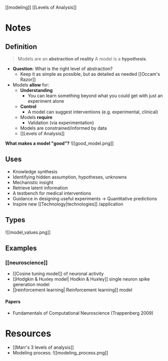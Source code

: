 [[modeling]]
[[Levels of Analysis]]

# Notes
## Definition
>Models are an **abstraction of reality**
>A model is a **hypothesis**.

- **Question**: What is the right level of abstraction?
	- Keep it as simple as possible, but as detailed as needed [[Occam's Razor]]
- Models **allow** for:
	- **Understanding**
		- You can learn something beyond what you could get with just an experiment alone
	- **Control**
		- A model can suggest interventions (e.g. experimental, clinical)
	- Models **require**
		- Validation (via experimentation)
	- Models are constrained/informed by data
	- [[Levels of Analysis]]

**What makes a model "good"?**
![[good_model.png]]

## Uses
- Knowledge synthesis
- Identifying hidden assumption, hypotheses, unknowns
- Mechanistic insight
- Retrieve latent information
- A testbench for medical interventions
- Guidance in designing useful experiments -> Quantitative predictions
- Inspire new [[Technology|technologies]] /application

## Types
![[model_values.png]]

## Examples
### [[neuroscience]]
- [[Cosine tuning model]] of neuronal activity
- [[Hodgkin & Huxley model| Hodkin & Huxley]] single neuron spike generation model
- [[reinforcement learning| Reinforcement learning]] model

#### Papers
- Fundamentals of Computational Neuroscience (Trappenberg 2009)


# Resources
- [[Marr's 3 levels of analysis]]
- Modeling process: ![[modeling_process.png]]